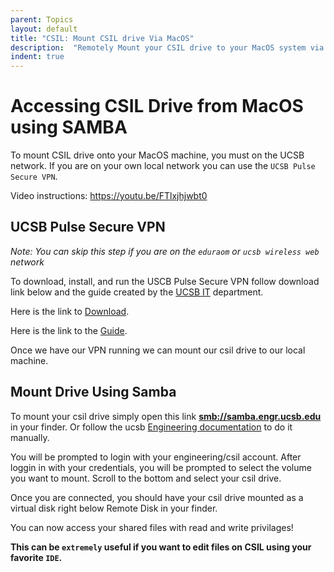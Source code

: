 ```yaml
---
parent: Topics
layout: default
title: "CSIL: Mount CSIL drive Via MacOS"
description:  "Remotely Mount your CSIL drive to your MacOS system via cifs/smb using SAMBA"
indent: true
---
```


# Accessing CSIL Drive from MacOS using SAMBA

To mount CSIL drive onto your MacOS machine, you must on the UCSB network. If you are on your own local network you can use the `UCSB Pulse Secure VPN`. 

Video instructions: <https://youtu.be/FTlxjhjwbt0>


## UCSB Pulse Secure VPN
*Note: You can skip this step if you are on the `eduraom` or `ucsb wireless web` network*

To download, install, and run the USCB Pulse Secure VPN  follow download link below and the guide created by the [UCSB IT](https://www.it.ucsb.edu/) department.  

Here is the link to [Download](https://ucsb.app.box.com/v/vpn-mac). 

Here is the link to the [Guide](https://www.it.ucsb.edu/pulse-secure-vpn-client-mac-os). 

Once we have our VPN running we can mount our csil drive to our local machine.


## Mount Drive Using Samba

To mount your csil drive simply open this link **[smb://samba.engr.ucsb.edu](smb://samba.engr.ucsb.edu)** in your finder. 
Or follow the ucsb [Engineering documentation](https://doc.engr.ucsb.edu/pages/viewpage.action?pageId=3342386) to do it manually. 

You will be prompted to login with your engineering/csil account. 
After loggin in with your credentials, you will be prompted to select the volume you want to mount. Scroll to the bottom and select your csil drive.

Once you are connected, you should have your csil drive mounted as a virtual disk right below Remote Disk in your finder. 

You can now access your shared files with read and write privilages!

**This can be `extremely` useful if you want to edit files on CSIL using your favorite `IDE`.**

